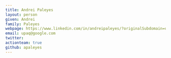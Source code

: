 ```yaml
---
title: Andrei Paleyes
layout: person
given: Andrei
family: Paleyes
webpage: https://www.linkedin.com/in/andreipaleyes/?originalSubdomain=uk
email: upaq@google.com
twitter: 
actionteam: true
github: apaleyes
---
```


